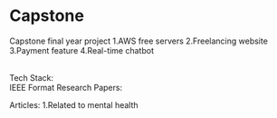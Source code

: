 # Capstone
Capstone final year project
1.AWS free servers
2.Freelancing website
3.Payment feature
4.Real-time chatbot

<br>
Tech Stack:

<br>
IEEE Format Research Papers:

Articles:
1.Related to mental health
